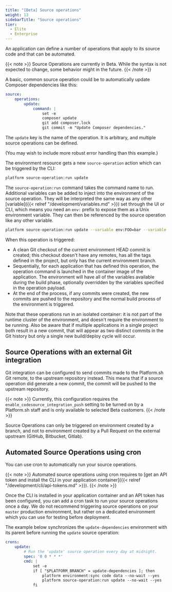 ```yaml
---
title: "[Beta] Source operations"
weight: 13
sidebarTitle: "Source operations"
tier:
  - Elite
  - Enterprise
---
```


An application can define a number of operations that apply to its source code and that can be automated.

{{< note >}}
Source Operations are currently in Beta.  While the syntax is not expected to change, some behavior might in the future.
{{< /note >}}

A basic, common source operation could be to automatically update Composer dependencies like this:

```yaml
source:
    operations:
        update:
            command: |
                set -e
                composer update
                git add composer.lock
                git commit -m "Update Composer dependencies."
```

The `update` key is the name of the operation. It is arbitrary, and multiple source operations can be defined.

(You may wish to include more robust error handling than this example.)

The environment resource gets a new `source-operation` action which can be triggered by the CLI:

```bash
platform source-operation:run update
```

The `source-operation:run` command takes the command name to run. Additional variables can be added to inject into the environment of the source operation.  They will be interpreted the same way as any other [variable]({{< relref "/development/variables.md" >}}) set through the UI or CLI, which means you need an `env:` prefix to expose them as a Unix environment variable.  They can then be referenced by the source operation like any other variable.

```bash
platform source-operation:run update --variable env:FOO=bar --variable env:BAZ=beep
```

When this operation is triggered:

* A clean Git checkout of the current environment HEAD commit is created; this checkout doesn't have any remotes, has all the tags defined in the project, but only has the current environment branch.
* Sequentially, for each application that has defined this operation, the operation command is launched in the container image of the application.  The environment will have all of the variables available during the build phase, optionally overridden by the variables specified in the operation payload.
* At the end of the process, if any commits were created, the new commits are pushed to the repository and the normal build process of the environment is triggered.

Note that these operations run in an isolated container: it is not part of the runtime cluster of the environment, and doesn't require the environment to be running.  Also be aware that if multiple applications in a single project both result in a new commit, that will appear as two distinct commits in the Git history but only a single new build/deploy cycle will occur.

## Source Operations with an external Git integration

Git integration can be configured to send commits made to the Platform.sh Git remote, to the upstream repository instead. This means that if a source operation did generate a new commit, the commit will be pushed to the upstream repository.

{{< note >}}
Currently, this configuration requires the `enable_codesource_integration_push` setting to be turned on by a Platform.sh staff and is only available to selected Beta customers.
{{< /note >}}

Source Operations can only be triggered on environment created by a branch, and not to environment created by a Pull Request on the external upstream (GitHub, Bitbucket, Gitlab).

## Automated Source Operations using cron

You can use cron to automatically run your source operations.

{{< note >}}
Automated source operations using cron requires to [get an API token and install the CLI in your application container]({{< relref "/development/cli/api-tokens.md" >}}).
{{< /note >}}

Once the CLI is installed in your application container and an API token has been configured, you can add a cron task to run your source operations once a day. We do not recommend triggering source operations on your `master` production environment, but rather on a dedicated environment which you can use for testing before deployment.

The example below synchronizes the `update-dependencies` environment with its parent before running the `update` source operation:

```yaml
crons:
    update:
        # Run the 'update' source operation every day at midnight.
        spec: '0 0 * * *'
        cmd: |
            set -e
            if [ "$PLATFORM_BRANCH" = update-dependencies ]; then
                platform environment:sync code data --no-wait --yes
                platform source-operation:run update --no-wait --yes
            fi
```
